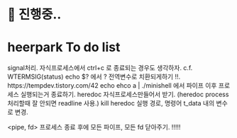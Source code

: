 # 🚧 진행중..
# heerpark To do list

<signal>
signal처리. 자식프로세스에서 ctrl+c 로 종료되는 경우도 생각하자. c.f. WTERMSIG(status)
echo $? 에서 ? 전역변수로 치환되게하기 !!.
https://tempdev.tistory.com/42

<process>
echo ehco a | ./minishell 에서 파이프 이후 프로세스 실행되는거 종료하기.

<heredoc>
heredoc 자식프로세스만들어서 받기. (heredoc process 처리할때 잘 안되면 readline 사용.)
kill heredoc 실행 경로, 명령어 t_data 내의 변수로 변경.

<pipe, fd>
프로세스 종료 후에 모든 파이프, 모든 fd 닫아주기. !!!!!